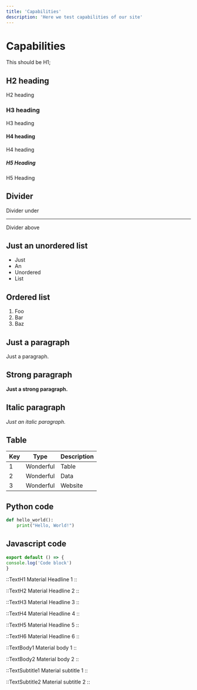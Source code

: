 ```yaml
---
title: 'Capabilities'
description: 'Here we test capabilities of our site'
---
```


<!-- Content of the page -->

# Capabilities 

This should be H1;

## H2 heading

H2 heading

### H3 heading

H3 heading

#### H4 heading

H4 heading

##### H5 Heading

H5 Heading

## Divider 

Divider under

---

Divider above

## Just an unordered list 

- Just
- An
- Unordered
- List

## Ordered list

1. Foo
2. Bar
3. Baz

## Just a paragraph

Just a paragraph.

## Strong paragraph

**Just a strong paragraph.**

## Italic paragraph

_Just an italic paragraph._

## Table 

| Key | Type      | Description |
| --- | --------- | ----------- |
| 1   | Wonderful | Table       |
| 2   | Wonderful | Data        |
| 3   | Wonderful | Website     |

## Python code

```python
def hello_world():
    print("Hello, World!")
```

## Javascript code

```js [file.js]{4-6,7} meta-info=val
export default () => {
console.log('Code block')
}
```

::TextH1 
Material Headline 1 
::

::TextH2
Material Headline 2 
::

::TextH3
Material Headline 3
::

::TextH4
Material Headline 4
::

::TextH5
Material Headline 5
::

::TextH6
Material Headline 6
::

::TextBody1
Material body 1
::

::TextBody2
Material body 2
::

::TextSubtitle1
Material subtitle 1
::

::TextSubtitle2
Material subtitle 2
::